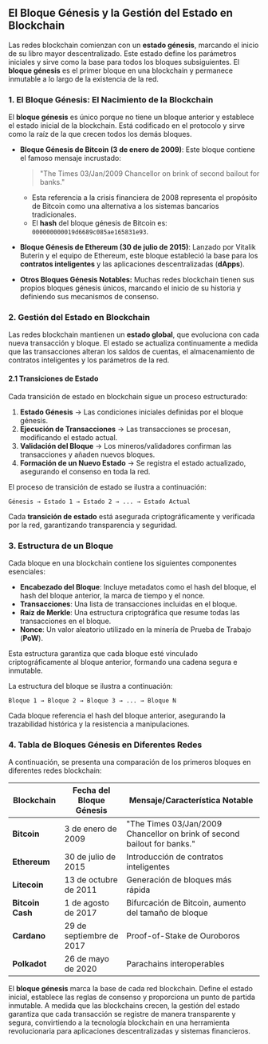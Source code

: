 ## **El Bloque Génesis y la Gestión del Estado en Blockchain**

Las redes blockchain comienzan con un **estado génesis**, marcando el inicio de su libro mayor descentralizado. Este estado define los parámetros iniciales y sirve como la base para todos los bloques subsiguientes. El **bloque génesis** es el primer bloque en una blockchain y permanece inmutable a lo largo de la existencia de la red.

### **1. El Bloque Génesis: El Nacimiento de la Blockchain**

El **bloque génesis** es único porque no tiene un bloque anterior y establece el estado inicial de la blockchain. Está codificado en el protocolo y sirve como la raíz de la que crecen todos los demás bloques.

- **Bloque Génesis de Bitcoin (3 de enero de 2009)**: Este bloque contiene el famoso mensaje incrustado:
  > "The Times 03/Jan/2009 Chancellor on brink of second bailout for banks."
  - Esta referencia a la crisis financiera de 2008 representa el propósito de Bitcoin como una alternativa a los sistemas bancarios tradicionales.
  - El **hash** del bloque génesis de Bitcoin es: `000000000019d6689c085ae165831e93`.

- **Bloque Génesis de Ethereum (30 de julio de 2015)**: Lanzado por Vitalik Buterin y el equipo de Ethereum, este bloque estableció la base para los **contratos inteligentes** y las aplicaciones descentralizadas (**dApps**).

- **Otros Bloques Génesis Notables:** Muchas redes blockchain tienen sus propios bloques génesis únicos, marcando el inicio de su historia y definiendo sus mecanismos de consenso.

### **2. Gestión del Estado en Blockchain**

Las redes blockchain mantienen un **estado global**, que evoluciona con cada nueva transacción y bloque. El estado se actualiza continuamente a medida que las transacciones alteran los saldos de cuentas, el almacenamiento de contratos inteligentes y los parámetros de la red.

#### **2.1 Transiciones de Estado**
Cada transición de estado en blockchain sigue un proceso estructurado:
1. **Estado Génesis** → Las condiciones iniciales definidas por el bloque génesis.
2. **Ejecución de Transacciones** → Las transacciones se procesan, modificando el estado actual.
3. **Validación del Bloque** → Los mineros/validadores confirman las transacciones y añaden nuevos bloques.
4. **Formación de un Nuevo Estado** → Se registra el estado actualizado, asegurando el consenso en toda la red.

El proceso de transición de estado se ilustra a continuación:

```
Génesis → Estado 1 → Estado 2 → ... → Estado Actual
```

Cada **transición de estado** está asegurada criptográficamente y verificada por la red, garantizando transparencia y seguridad.

### **3. Estructura de un Bloque**

Cada bloque en una blockchain contiene los siguientes componentes esenciales:
- **Encabezado del Bloque**: Incluye metadatos como el hash del bloque, el hash del bloque anterior, la marca de tiempo y el nonce.
- **Transacciones**: Una lista de transacciones incluidas en el bloque.
- **Raíz de Merkle**: Una estructura criptográfica que resume todas las transacciones en el bloque.
- **Nonce**: Un valor aleatorio utilizado en la minería de Prueba de Trabajo (**PoW**).

Esta estructura garantiza que cada bloque esté vinculado criptográficamente al bloque anterior, formando una cadena segura e inmutable.

La estructura del bloque se ilustra a continuación:

```
Bloque 1 → Bloque 2 → Bloque 3 → ... → Bloque N
```

Cada bloque referencia el hash del bloque anterior, asegurando la trazabilidad histórica y la resistencia a manipulaciones.

### **4. Tabla de Bloques Génesis en Diferentes Redes**

A continuación, se presenta una comparación de los primeros bloques en diferentes redes blockchain:

| Blockchain  | Fecha del Bloque Génesis | Mensaje/Característica Notable |
|-------------|---------------------|-------------------------|
| **Bitcoin** | 3 de enero de 2009     | "The Times 03/Jan/2009 Chancellor on brink of second bailout for banks." |
| **Ethereum** | 30 de julio de 2015      | Introducción de contratos inteligentes |
| **Litecoin** | 13 de octubre de 2011   | Generación de bloques más rápida |
| **Bitcoin Cash** | 1 de agosto de 2017  | Bifurcación de Bitcoin, aumento del tamaño de bloque |
| **Cardano** | 29 de septiembre de 2017  | Proof-of-Stake de Ouroboros |
| **Polkadot** | 26 de mayo de 2020       | Parachains interoperables |



El **bloque génesis** marca la base de cada red blockchain. Define el estado inicial, establece las reglas de consenso y proporciona un punto de partida inmutable. A medida que las blockchains crecen, la gestión del estado garantiza que cada transacción se registre de manera transparente y segura, convirtiendo a la tecnología blockchain en una herramienta revolucionaria para aplicaciones descentralizadas y sistemas financieros.

